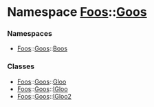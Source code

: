 # Namespace [Foos](namespaceFoos.md)::[Goos](namespaceFoos_1_1Goos.md)



### Namespaces
- [Foos](namespaceFoos.md)::[Goos](namespaceFoos_1_1Goos.md)::[Boos](namespaceFoos_1_1Goos_1_1Boos.md)
### Classes
- [Foos](namespaceFoos.md)::[Goos](namespaceFoos_1_1Goos.md)::[Gloo](classFoos_1_1Goos_1_1Gloo.md)
- [Foos](namespaceFoos.md)::[Goos](namespaceFoos_1_1Goos.md)::[IGloo](interfaceFoos_1_1Goos_1_1IGloo.md)
- [Foos](namespaceFoos.md)::[Goos](namespaceFoos_1_1Goos.md)::[IGloo2](interfaceFoos_1_1Goos_1_1IGloo2.md)
